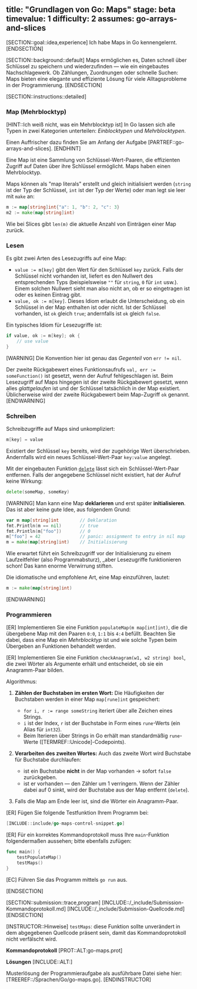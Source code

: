 title: "Grundlagen von Go: Maps"
stage: beta
timevalue: 1
difficulty: 2
assumes: go-arrays-and-slices
---

[SECTION::goal::idea,experience]
Ich habe Maps in Go kennengelernt.
[ENDSECTION]


[SECTION::background::default]
Maps ermöglichen es, Daten schnell über Schlüssel zu speichern und wiederzufinden — 
wie ein eingebautes Nachschlagewerk. 
Ob Zählungen, Zuordnungen oder schnelle Suchen: Maps bieten eine elegante und effiziente 
Lösung für viele Alltagsprobleme in der Programmierung.
[ENDSECTION]


[SECTION::instructions::detailed]

### Map (Mehrblocktyp)

[HINT::Ich weiß nicht, was ein Mehrblocktyp ist]
In Go lassen sich alle Typen in zwei Kategorien unterteilen: _Einblocktypen_ und _Mehrblocktypen_.

Einen Auffrischer dazu finden Sie am Anfang der Aufgabe [PARTREF::go-arrays-and-slices].
[ENDHINT]

Eine Map ist eine Sammlung von Schlüssel-Wert-Paaren, die effizienten Zugriff auf Daten über ihre
Schlüssel ermöglicht. 
Maps haben einen Mehrblocktyp.

Maps können als "map literals" erstellt und gleich initialisiert werden 
(`string` ist der Typ der Schlüssel, `int` ist der Typ der Werte)
oder man legt sie leer mit `make` an:
```go 
m := map[string]int{"a": 1, "b": 2, "c": 3}
m2 := make(map[string]int)
```

Wie bei Slices gibt `len(m)` die aktuelle Anzahl von Einträgen einer Map zurück.


### Lesen

Es gibt zwei Arten des Lesezugriffs auf eine Map:

- `value := m[key]` gibt den Wert für den Schlüssel `key` zurück. 
  Falls der Schlüssel nicht vorhanden ist, liefert es den Nullwert des entsprechenden Typs 
  (beispielsweise `""` für `string`, `0` für `int` usw.).
  Einem solchen Nullwert sieht man also nicht an, ob er so eingetragen ist oder es keinen Eintrag gibt.
- `value, ok := m[key]`. 
  Dieses Idiom erlaubt die Unterscheidung, ob ein Schlüssel in der Map enthalten ist oder nicht.
  Ist der Schlüssel vorhanden, ist `ok` gleich `true`; andernfalls ist `ok` gleich `false`.

Ein typisches Idiom für Lesezugriffe ist:
```go
if value, ok := m[key]; ok {
    // use value
}
```

[WARNING]
Die Konvention hier ist genau das _Gegenteil_ von `err != nil`.

Der zweite Rückgabewert eines Funktionsaufrufs `val, err := someFunction()`
ist gesetzt, wenn der Aufruf fehlgeschlagen ist.
Beim Lesezugriff auf Maps hingegen ist der zweite Rückgabewert gesetzt, wenn alles
_glattgelaufen_ ist und der Schlüssel tatsächlich in der Map existiert.
Üblicherweise wird der zweite Rückgabewert beim Map-Zugriff `ok` genannt.
[ENDWARNING]


### Schreiben

Schreibzugriffe auf Maps sind unkompliziert:

```go
m[key] = value
```

Existiert der Schlüssel `key` bereits, wird der zugehörige Wert überschrieben.
Andernfalls wird ein neues Schlüssel-Wert-Paar `key:value` angelegt.

Mit der eingebauten Funktion 
[`delete`](https://pkg.go.dev/builtin#delete)
lässt sich ein Schlüssel-Wert-Paar entfernen.
Falls der angegebene Schlüssel nicht existiert, hat der Aufruf keine Wirkung:

```go
delete(someMap, someKey)
```

[WARNING]
Man kann eine Map **deklarieren** und erst später **initialisieren**.
Das ist aber keine gute Idee, aus folgendem Grund:
```go
var m map[string]int        // Deklaration
fmt.Println(m == nil)       // true
fmt.Println(m["foo"])       // 0
m["foo"] = 42               // panic: assignment to entry in nil map
m = make(map[string]int)    // Initialisierung
```
Wie erwartet führt ein Schreibzugriff vor der Initialisierung zu einem Laufzeitfehler 
(also Programmabsturz), _aber Lesezugriffe funktionieren schon!
Das kann enorme Verwirrung stiften.

Die idiomatische und empfohlene Art, eine Map einzuführen, lautet:

```go
m := make(map[string]int)
```
[ENDWARNING]
<!-- time estimate: 15 min -->


### Programmieren

[ER] Implementieren Sie eine Funktion `populateMap(m map[int]int)`, die die übergebene Map
mit den Paaren `0:0`, `1:1` bis `4:4` befüllt.
Beachten Sie dabei, dass eine Map ein _Mehrblocktyp_ ist und wie solche Typen beim 
Übergeben an Funktionen behandelt werden.

[ER] Implementieren Sie eine Funktion `checkAnagram(w1, w2 string) bool`, die zwei Wörter als 
Argumente erhält und entscheidet, ob sie ein Anagramm-Paar bilden.

Algorithmus:

1. **Zählen der Buchstaben im ersten Wort:**
   Die Häufigkeiten der Buchstaben werden in einer Map `map[rune]int` gespeichert:
    - `for i, r := range someString` iteriert über alle Zeichen eines Strings.
    - `i` ist der Index, `r` ist der Buchstabe in Form eines `rune`-Werts (ein Alias für `int32`).
    - Beim Iterieren über Strings in Go erhält man standardmäßig `rune`-Werte 
      ([TERMREF::Unicode]-Codepoints).

2. **Verarbeiten des zweiten Wortes:** 
   Auch das zweite Wort wird Buchstabe für Buchstabe durchlaufen:
    - ist ein Buchstabe **nicht** in der Map vorhanden -> sofort `false` zurückgeben.
    - ist er vorhanden — den Zähler um 1 verringern.
      Wenn der Zähler dabei auf 0 sinkt, wird der Buchstabe aus der Map entfernt (`delete`).

3. Falls die Map am Ende leer ist, sind die Wörter ein Anagramm-Paar.

[ER] Fügen Sie folgende Testfunktion Ihrem Programm bei:

```go
[INCLUDE::include/go-maps-control-snippet.go]
```

[ER] Für ein korrektes Kommandoprotokoll muss Ihre `main`-Funktion folgendermaßen aussehen;
bitte ebenfalls zufügen:

```go
func main() {
    testPopulateMap()
    testMaps()
}
```

[EC] Führen Sie das Programm mittels `go run` aus.

<!-- time estimate: 30 min -->
[ENDSECTION]


[SECTION::submission::trace,program]
[INCLUDE::/_include/Submission-Kommandoprotokoll.md]
[INCLUDE::/_include/Submission-Quellcode.md]
[ENDSECTION]


[INSTRUCTOR::Hinweise]
`testMaps`:
diese Funktion sollte unverändert in dem abgegebenen Quellcode präsent sein,
damit das Kommandoprotokoll nicht verfälscht wird.

**Kommandoprotokoll**
[PROT::ALT:go-maps.prot]

**Lösungen**
[INCLUDE::ALT:]

Musterlösung der Programmieraufgabe als ausführbare Datei siehe hier:
[TREEREF::/Sprachen/Go/go-maps.go].
[ENDINSTRUCTOR]
